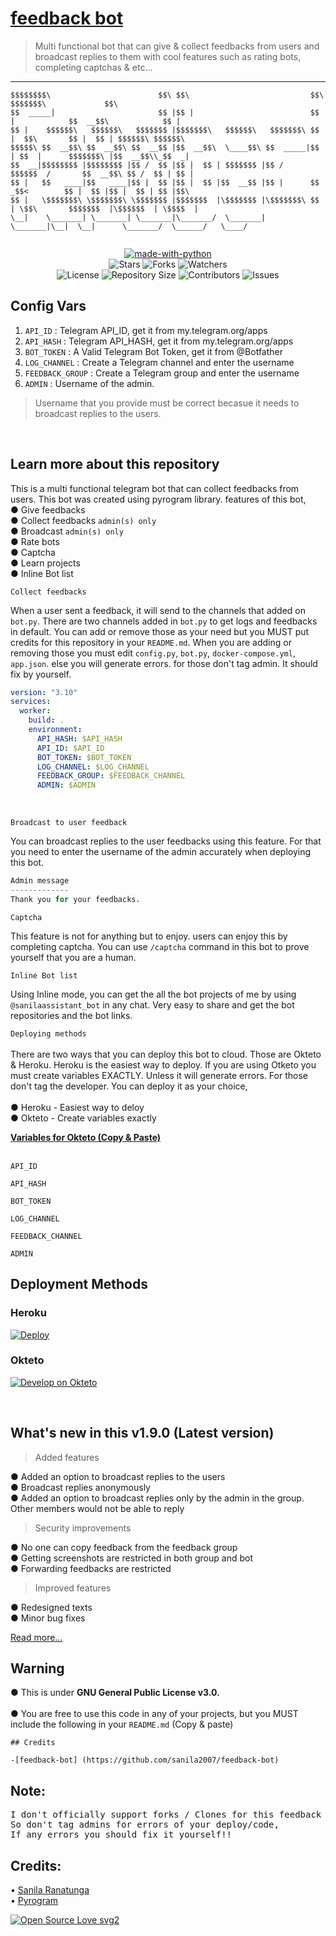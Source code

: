 
<h1 align= left><a href="https://t.me/sanilaassistant_bot">feedback bot</a> </h1>

> Multi functional bot that can give & collect feedbacks from users and broadcast replies to them with cool features such as rating bots, completing captchas & etc...

----
```
$$$$$$$$\                        $$\ $$\                           $$\             $$$$$$$\             $$\     
$$  _____|                       $$ |$$ |                          $$ |            $$  __$$\            $$ |    
$$ |    $$$$$$\   $$$$$$\   $$$$$$$ |$$$$$$$\   $$$$$$\   $$$$$$$\ $$ |  $$\       $$ |  $$ | $$$$$$\ $$$$$$\   
$$$$$\ $$  __$$\ $$  __$$\ $$  __$$ |$$  __$$\  \____$$\ $$  _____|$$ | $$  |      $$$$$$$\ |$$  __$$\\_$$  _|  
$$  __|$$$$$$$$ |$$$$$$$$ |$$ /  $$ |$$ |  $$ | $$$$$$$ |$$ /      $$$$$$  /       $$  __$$\ $$ /  $$ | $$ |    
$$ |   $$   ____|$$   ____|$$ |  $$ |$$ |  $$ |$$  __$$ |$$ |      $$  _$$<        $$ |  $$ |$$ |  $$ | $$ |$$\ 
$$ |   \$$$$$$$\ \$$$$$$$\ \$$$$$$$ |$$$$$$$  |\$$$$$$$ |\$$$$$$$\ $$ | \$$\       $$$$$$$  |\$$$$$$  | \$$$$  |
\__|    \_______| \_______| \_______|\_______/  \_______| \_______|\__|  \__|      \_______/  \______/   \____/
                                                                                              
```



<p align="center">
<a href="https://python.org"><img src="http://forthebadge.com/images/badges/made-with-python.svg" alt="made-with-python"></a>
<br>
    <img src="https://img.shields.io/github/stars/sanila2007/Sanila-Assistant-Bot?style=for-the-badge" alt="Stars">
    <img src="https://img.shields.io/github/forks/sanila2007/Sanila-Assistant-Bot?style=for-the-badge" alt="Forks">
    <img src="https://img.shields.io/github/watchers/sanila2007/Sanila-Assistant-Bot?style=for-the-badge" alt="Watchers"> 
<br>
    <img src="https://img.shields.io/github/license/sanila2007/Sanila-Assistant-Bot?style=for-the-badge" alt="License">
    <img src="https://img.shields.io/github/repo-size/sanila2007/Sanila-Assistant-Bot?style=for-the-badge" alt="Repository Size">
    <img src="https://img.shields.io/github/contributors/sanila2007/Sanila-Assistant-Bot?style=for-the-badge" alt="Contributors">
    <img src="https://img.shields.io/github/issues/sanila2007/Sanila-Assistant-Bot?style=for-the-badge" alt="Issues">
</p>  


## Config Vars
1. `API_ID` : Telegram API_ID, get it from my.telegram.org/apps
2. `API_HASH` : Telegram API_HASH, get it from my.telegram.org/apps
3. `BOT_TOKEN` : A Valid Telegram Bot Token, get it from @Botfather
4. `LOG_CHANNEL` : Create a Telegram channel and enter the username 
5. `FEEDBACK_GROUP` : Create a Telegram group and enter the username
6. `ADMIN` : Username of the admin.
> Username that you provide must be correct becasue it needs to broadcast replies to the users.
<br>

## Learn more about this repository

This is a multi functional telegram bot that can collect feedbacks from users. This bot was created using pyrogram library.
features of this bot,<br>
       ● Give feedbacks<br>
       ● Collect feedbacks `admin(s) only`<br>
       ● Broadcast `admin(s) only`<br>
       ● Rate bots <br>
       ● Captcha<br>
       ● Learn projects<br>
       ● Inline Bot list<br>
       
`Collect feedbacks`<br>

When a user sent a feedback, it will send to the channels that added on `bot.py`. There are two channels added in `bot.py` to get 
logs and feedbacks in default. You can add or remove those as your need but you MUST put credits for this repository in your `README.md`. When you are adding or removing those you must edit `config.py`, `bot.py`, `docker-compose.yml`, `app.json`. else you will generate errors. for those don't tag admin. It should fix by yourself.<br>
```yml
version: "3.10"
services:
  worker:
    build: .
    environment:
      API_HASH: $API_HASH
      API_ID: $API_ID
      BOT_TOKEN: $BOT_TOKEN
      LOG_CHANNEL: $LOG_CHANNEL
      FEEDBACK_GROUP: $FEEDBACK_CHANNEL
      ADMIN: $ADMIN
```
<br>

`Broadcast to user feedback`

You can broadcast replies to the user feedbacks using this feature. For that you need to enter the username of the admin accurately when deploying this bot.<br>

```python
Admin message
-------------
Thank you for your feedbacks.
```

`Captcha`

This feature is not for anything but to enjoy. users can enjoy this by completing captcha. You can use `/captcha` command in this bot to prove yourself that you are a human. 

`Inline Bot list`

Using Inline mode, you can get the all the bot projects of me by using ```@sanilaassistant_bot``` in any chat. Very easy to share and get the bot repositories and the bot links.

`Deploying methods` <br><br>
There are two ways that you can deploy this bot to cloud. Those are Okteto & Heroku. Heroku is the easiest way to deploy. If you are using Otketo you must create variables EXACTLY. Unless it will generate errors. For those don't tag the developer. You can deploy it as your choice,<br><br>
● Heroku - Easiest way to deloy<br>
● Okteto - Create variables exactly<br>

<u><b>Variables for Okteto (Copy & Paste)</b></u><br><br>
```
API_ID
``` 
```
API_HASH
```
```
BOT_TOKEN
``` 
```
LOG_CHANNEL
```
```
FEEDBACK_CHANNEL
``` 
```
ADMIN
```
  
## Deployment Methods

### Heroku

[![Deploy](https://www.herokucdn.com/deploy/button.svg)](https://heroku.com/deploy?template=https://github.com/sanila2007/Sanila-Assistant-Bot)
   
### Okteto

[![Develop on Okteto](https://okteto.com/develop-okteto.svg)](https://cloud.okteto.com)
     
<br>

## What's new in this v1.9.0 (Latest version)

> Added features

● Added an option to broadcast replies to the users<br>
● Broadcast replies anonymously<br>
● Added an option to broadcast replies only by the admin in the group. Other members would not be able to reply<br>

> Security improvements

● No one can copy feedback from the feedback group<br>
● Getting screenshots are restricted in both group and bot<br>
● Forwarding feedbacks are restricted<br>

> Improved features

● Redesigned texts<br>
● Minor bug fixes<br>

<a href="https://github.com/sanila2007/feedback-bot/blob/mai/release%20notes/release_notes.txt">Read more...</a>

  
   
## Warning
 ● This is under <b>GNU General Public License v3.0.</b><br><br>
 ● You are free to use this code in any of your projects, but you MUST include the following in your `README.md` (Copy & paste)<br>

```
## Credits
 
-[feedback-bot] (https://github.com/sanila2007/feedback-bot)

```

## Note: <br>

<pre>I don't officially support forks / Clones for this feedback bot,
So don't tag admins for errors of your deploy/code, 
If any errors you should fix it yourself!!</pre>


## Credits: <br>
 • <a href="https://github.com/sanila2007">Sanila Ranatunga</a> <br>
 • <a href="https://github.com/pyrogram/pyrogram">Pyrogram</a> 
  
[![Open Source Love svg2](https://badges.frapsoft.com/os/v2/open-source.svg?v=103)](https://github.com/sanila2007/feedback-bot)   
